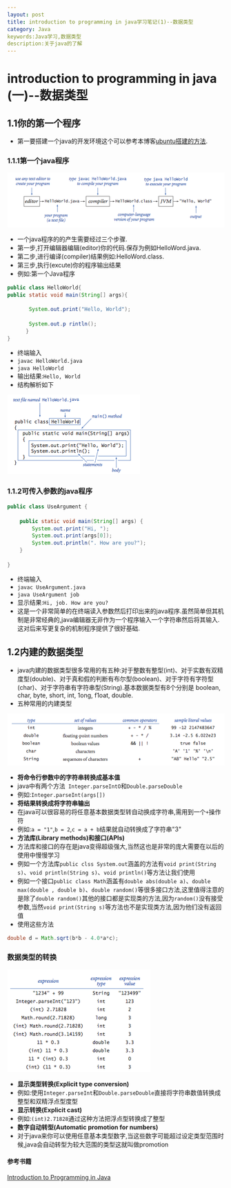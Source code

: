 ```yaml
---
layout: post
title: introduction to programming in java学习笔记(1)--数据类型
category: Java
keywords:Java学习,数据类型
description:关于java的了解
---
```


# introduction to programming in java (一)--数据类型

## 1.1你的第一个程序

* 第一要搭建一个java的开发环境这个可以参考本博客[ubuntu搭建的方法](/_posts/java/2015-11-11-introduction-to-programming-in-java-learn-1.md).

### 1.1.1第一个java程序


![java程序产生的过程](/images/posts/java/compiling.png)

* 一个java程序的的产生需要经过三个步骤.
* 第一步,打开编辑器编辑(editor)你的代码.保存为例如HelloWord.java.
* 第二步,进行编译(compiler)结果例如:HelloWord.class.
* 第三步,执行(excute)你的程序输出结果
* 例如:第一个Java程序

```java
public class HelloWorld{
public static void main(String[] args){

       System.out.print("Hello, World");

       System.out.p rintln();
      }
}
```

* 终端输入
* `javac HelloWorld.java`
* `java HelloWorld`
* 输出结果:`Hello, World`
* 结构解析如下

![HelloWord](/images/posts/java/hello.png)

### 1.1.2可传入参数的java程序

```java
public class UseArgument {

    public static void main(String[] args) {
        System.out.print("Hi, ");
        System.out.print(args[0]);
        System.out.println(". How are you?");
    }

}
```

* 终端输入
* `javac UseArgument.java`
* `java UseArgument job`
* 显示结果:`Hi, job. How are you?`
* 这是一个非常简单的在终端读入参数然后打印出来的java程序.虽然简单但其机制是非常经典的,java编辑器无非作为一个程序输入一个字符串然后将其输入.这对后来写更复杂的机制程序提供了很好基础.

## 1.2内建的数据类型
	
* java内建的数据类型很多常用的有五种:对于整数有整型(int)、对于实数有双精度型(double)、对于真和假的判断有布尔型(boolean)、对于字符有字符型(char)、对于字符串有字符串型(String).基本数据类型有8个分别是 boolean, char, byte, short, int, 1ong, f1oat, double.
* 五种常用的内建类型

![数据类型](/images/posts/java/built-in.png)

* **将命令行参数中的字符串转换成基本值**
* java中有两个方法` Integer.parseIntO`和`Double.parseDouble`
* 例如:`Integer.parseInt(args[])`
* **将结果转换成将字符串输出**
* 在java可以很容易的将任意基本数据类型转自动换成字符串,需用到一个`+`操作符
* 例如:`a = "1"`,`b = 2`,`c = a + b`结果就自动转换成了字符串"3"
* **方法库(Library methods)和接口(APIs)**
* 方法库和接口的存在是java变得超级强大,当然这也是非常的庞大需要在以后的使用中慢慢学习
* 例如一个方法库`public clss System.out`涵盖的方法有`void print(String s)`、`void println(String s)`、`void println()`等方法让我们使用
* 例如一个接口`public class Math`涵盖有`double abs(double a)`、`double max(double , double b)`、`double random()`等很多接口方法,这里值得注意的是除了`double random()`其他的接口都是实现类的方法,因为`random()`没有接受参数,当然`void print(String s)`等方法也不是实现类方法,因为他们没有返回值
* 使用这些方法

```java
double d = Math.sqrt(b*b - 4.0*a*c);
```

### 数据类型的转换

![casts](/images/posts/java/casts.png)

* **显示类型转换(Explicit type conversion)**
* 例如:使用`Integer.parseInt`和`Double.parseDouble`直接将字符串数值转换成整型和双精浮点型度型
* **显示转换(Explicit cast)**
* 例如:`(int)2.71828`通过这种方法把浮点型转换成了整型
* **数字自动转型(Automatic promotion for numbers)**
* 对于java来你可以使用任意基本类型数字,当这些数字可能超过设定类型范围时候,java会自动转型为较大范围的类型这就叫做promotion

####	参考书籍

[Introduction to Programming in Java](http://introcs.cs.princeton.edu/java/home/)
